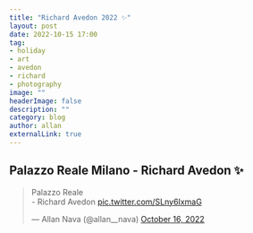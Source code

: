 ```yaml
---
title: "Richard Avedon 2022 ✨"
layout: post
date: 2022-10-15 17:00
tag: 
- holiday
- art
- avedon
- richard
- photography
image: ""
headerImage: false
description: ""
category: blog
author: allan
externalLink: true
---
```


## Palazzo Reale Milano - Richard Avedon  ✨  

<blockquote class="twitter-tweet" data-theme="dark"><p lang="it" dir="ltr">Palazzo Reale<br>- Richard Avedon <a href="https://t.co/SLny6IxmaG">pic.twitter.com/SLny6IxmaG</a></p>&mdash; Allan Nava (@allan__nava) <a href="https://twitter.com/allan__nava/status/1581575704659255296?ref_src=twsrc%5Etfw">October 16, 2022</a></blockquote> <script async src="https://platform.twitter.com/widgets.js" charset="utf-8"></script>